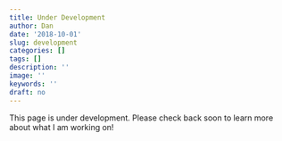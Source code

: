 ```yaml
---
title: Under Development
author: Dan
date: '2018-10-01'
slug: development
categories: []
tags: []
description: ''
image: ''
keywords: ''
draft: no
---
```


This page is under development. Please check back soon to learn more about what I am working on!